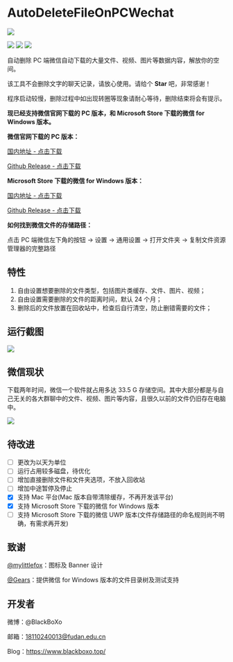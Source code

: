 # AutoDeleteFileOnPCWechat

![](https://markdown-pic-blackboxo.oss-cn-shanghai.aliyuncs.com/banner.png)

[![](https://img.shields.io/badge/platform-win64-lightgrey)](https://github.com/blackboxo/AutoDeleteFileOnPCWechat/releases) [![](https://img.shields.io/github/v/release/blackboxo/AutoDeleteFileOnPCWechat)](https://github.com/blackboxo/AutoDeleteFileOnPCWechat/releases) [![](https://img.shields.io/github/downloads/blackboxo/AutoDeleteFileOnPCWechat/total)](https://github.com/blackboxo/AutoDeleteFileOnPCWechat/releases)

自动删除 PC 端微信自动下载的大量文件、视频、图片等数据内容，解放你的空间。

该工具不会删除文字的聊天记录，请放心使用。请给个 **Star** 吧，非常感谢！

程序启动较慢，删除过程中如出现转圈等现象请耐心等待，删除结束将会有提示。

**现已经支持微信官网下载的 PC 版本，和 Microsoft Store 下载的微信 for Windows 版本。**

**微信官网下载的 PC 版本：**

[国内地址 - 点击下载](
https://deletefileonpcwechat.oss-cn-shanghai.aliyuncs.com/%E5%BE%AE%E4%BF%A1%E6%95%B0%E6%8D%AE%E8%87%AA%E5%8A%A8%E5%88%A0%E9%99%A4%E5%B7%A5%E5%85%B7.exe)

[Github Release - 点击下载](
https://github.com/blackboxo/AutoDeleteFileOnPCWechat/releases/download/v1.0/AutoDeleteFileOnPCWechat.exe)

**Microsoft Store 下载的微信 for Windows 版本：**

[国内地址 - 点击下载](https://deletefileonpcwechat.oss-cn-shanghai.aliyuncs.com/%E5%BE%AE%E4%BF%A1forWindows%E6%95%B0%E6%8D%AE%E8%87%AA%E5%8A%A8%E5%88%A0%E9%99%A4%E5%B7%A5%E5%85%B7.exe)

[Github Release - 点击下载](https://github.com/blackboxo/AutoDeleteFileOnPCWechat/releases/download/v1.0-forWindows/forWindows.exe)

**如何找到微信文件的存储路径：**

点击 PC 端微信左下角的按钮 -> 设置 -> 通用设置 -> 打开文件夹 -> 复制文件资源管理器的完整路径

## 特性
1. 自由设置想要删除的文件类型，包括图片类缓存、文件、图片、视频；
2. 自由设置需要删除的文件的距离时间，默认 24 个月；
3. 删除后的文件放置在回收站中，检查后自行清空，防止删错需要的文件；

## 运行截图

![](https://markdown-pic-blackboxo.oss-cn-shanghai.aliyuncs.com/20200216161434.png)

## 微信现状

下载两年时间，微信一个软件就占用多达 33.5 G 存储空间。其中大部分都是与自己无关的各大群聊中的文件、视频、图片等内容，且很久以前的文件仍旧存在电脑中。

![](https://markdown-pic-blackboxo.oss-cn-shanghai.aliyuncs.com/20200213142805.png)

## 待改进

- [ ] 更改为以天为单位
- [ ] 运行占用较多磁盘，待优化
- [ ] 增加直接删除文件和文件夹选项，不放入回收站
- [ ] 增加中途暂停及停止
- [x] 支持 Mac 平台(Mac 版本自带清除缓存，不再开发该平台)
- [x] 支持 Microsoft Store 下载的微信 for Windows 版本
- [ ] 支持 Microsoft Store 下载的微信 UWP 版本(文件存储路径的命名规则尚不明确，有需求再开发)

## 致谢

[@mylittlefox](https://www.mylittlefox.art)：图标及 Banner 设计

[@Gears](https://refun.eu.org)：提供微信 for Windows 版本的文件目录树及测试支持

## 开发者

微博：@BlackBoXo

邮箱：18110240013@fudan.edu.cn

Blog：https://www.blackboxo.top/